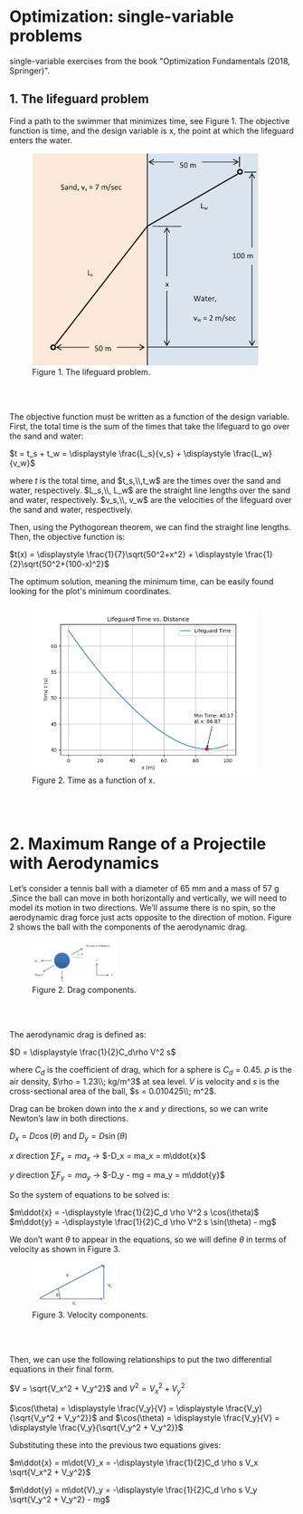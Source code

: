# Optimization: single-variable problems

single-variable exercises from the book "Optimization Fundamentals (2018, Springer)".

## 1. The lifeguard problem

Find a path to the swimmer that minimizes time, see Figure 1. The objective function is time, and the
design variable is x, the point at which the lifeguard enters the water.

<figure>
    <img src="images/01_lifeguard_problem.png" alt="The lifeguard problem" width="400" height="auto"/>
    <figcaption>Figure 1. The lifeguard problem.</figcaption>
    <br>
</figure>

<br>

The objective function must be written as a function of the design variable. First, the total time is the sum of
the times that take the lifeguard to go over the sand and water:

$t = t_s + t_w = \displaystyle \frac{L_s}{v_s} + \displaystyle \frac{L_w}{v_w}$

where $t$ is the total time, and $t_s,\\,t_w$ are the times over the sand and water, respectively. $L_s,\\, L_w$ are
the straight line lengths over the sand and water, respectively. $v_s,\\, v_w$ are the velocities of the lifeguard
over the sand and water, respectively.

Then, using the Pythogorean theorem, we can find the straight line lengths. Then, the objective function is:

$t(x) = \displaystyle \frac{1}{7}\sqrt{50^2+x^2} + \displaystyle \frac{1}{2}\sqrt{50^2+(100-x)^2}$

The optimum solution, meaning the minimum time, can be easily found looking for the plot's minimum coordinates.

<figure>
    <img src="images/01_lifeguard_time_function.png" alt="Time as a function of x" width="400" height="auto"/>
    <figcaption>Figure 2. Time as a function of x.</figcaption>
    <br>
</figure>

<br>

# 2. Maximum Range of a Projectile with Aerodynamics

Let’s consider a tennis ball with a diameter of 65 mm and a mass of 57 g .Since the ball can move in both
horizontally and vertically, we will need to model its motion in two directions. We’ll assume there is no spin, so
the aerodynamic drag force just acts opposite to the direction of motion. Figure 2 shows the ball with the components
of the aerodynamic drag.

<figure>
    <img src="images/02_ball_projectile_drag_components.png" alt="Figure 2. Drag components" width="150" height="auto"/>
    <figcaption>Figure 2. Drag components.</figcaption>
    <br>
</figure>

<br>

The aerodynamic drag is defined as:

$D = \displaystyle \frac{1}{2}C_d\rho V^2 s$

where $C_d$ is the coefficient of drag, which for a sphere is $C_d = 0.45$. $\rho$ is the air density,
$\rho = 1.23\\; kg/m^3$ at sea level. $V$ is velocity and $s$ is the cross-sectional area of the ball, $s = 0.010425\\; m^2$.

Drag can be broken down into the $x$ and $y$ directions, so we can write Newton’s law in both directions.

$D_x = D\cos(\theta)$ and $D_y = D\sin(\theta)$

$x$ direction $\sum F_x = ma_x$ $\rightarrow$ $-D_x = ma_x = m\ddot{x}$

$y$ direction $\sum F_y = ma_y$ $\rightarrow$ $-D_y - mg = ma_y = m\ddot{y}$

So the system of equations to be solved is:

$m\ddot{x} = -\displaystyle \frac{1}{2}C_d \rho V^2 s \cos(\theta)$
$m\ddot{y} = -\displaystyle \frac{1}{2}C_d \rho V^2 s \sin(\theta) - mg$

We don’t want $\theta$ to appear in the equations, so we will define $\theta$ in terms of velocity as shown in Figure 3.

<figure>
    <img src="images/02_ball_projectile_vel_components.png" alt="Figure 3. Velocity components" width="150" height="auto"/>
    <figcaption>Figure 3. Velocity components.</figcaption>
    <br>
</figure>

<br>

Then, we can use the following relationships to put the two differential equations in their final form.

$V = \sqrt{V_x^2 + V_y^2}$ and $V^2 = V_x^2 + V_y^2$

$\cos(\theta) = \displaystyle \frac{V_y}{V} = \displaystyle \frac{V_y}{\sqrt{V_y^2 + V_y^2}}$ and $\cos(\theta) = \displaystyle \frac{V_y}{V} = \displaystyle \frac{V_y}{\sqrt{V_y^2 + V_y^2}}$

Substituting these into the previous two equations gives:

$m\ddot{x} = m\dot{V}_x = -\displaystyle \frac{1}{2}C_d \rho s V_x \sqrt{V_x^2 + V_y^2}$

$m\ddot{y} = m\dot{V}_y = -\displaystyle \frac{1}{2}C_d \rho s V_y \sqrt{V_y^2 + V_y^2} - mg$





